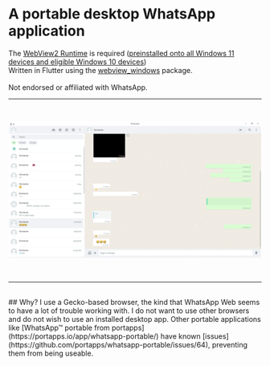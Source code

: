# A portable desktop WhatsApp application
The [WebView2 Runtime](https://developer.microsoft.com/en-us/microsoft-edge/webview2/?form=MA13LH) is required ([preinstalled onto all Windows 11 devices and eligible Windows 10 devices](https://learn.microsoft.com/en-us/microsoft-edge/webview2/concepts/distribution?tabs=dotnetcsharp))
<br>Written in Flutter using the [webview_windows](https://pub.dev/packages/webview_windows) package.
<br><br>Not endorsed or affiliated with WhatsApp. <br>
<hr>
<br>

![App Screenshot](https://raw.githubusercontent.com/Faeq-F/whatsappPortable/main/Screenshot.png)

<br>
<hr>
<br>
## Why?
I use a Gecko-based browser, the kind that WhatsApp Web seems to have a lot of trouble working with. I do not want to use other browsers and do not wish to use an installed desktop app. Other portable applications like [WhatsApp™ portable from portapps](https://portapps.io/app/whatsapp-portable/) have known [issues](https://github.com/portapps/whatsapp-portable/issues/64), preventing them from being useable.
